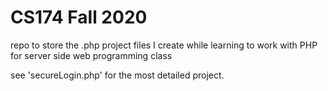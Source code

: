 # CS174 Fall 2020

repo to store the .php project files I create while learning to work with PHP for server side web programming class

see 'secureLogin.php' for the most detailed project.
